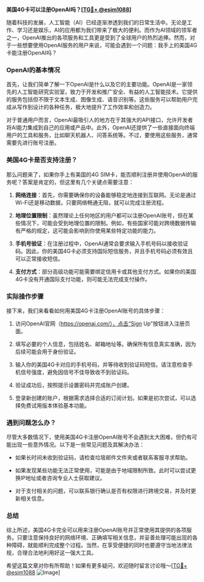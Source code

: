 **美国4G卡可以注册OpenAI吗？[[TG💪+ @esim1088](https://t.me/s/esim1088)]**

随着科技的发展，人工智能（AI）已经逐渐渗透到我们的日常生活中。无论是工作、学习还是娱乐，AI的应用都为我们带来了极大的便利。而作为AI领域的领军者之一，OpenAI推出的各项服务和工具更是受到了全球用户的热烈追捧。然而，对于一些想要使用OpenAI服务的用户来说，可能会遇到一个问题：我手上的美国4G卡能注册OpenAI吗？

### OpenAI的基本情况

首先，让我们简单了解一下OpenAI是什么以及它的主要功能。OpenAI是一家领先的人工智能研究实验室，致力于开发和推广安全、有益的人工智能技术。它提供的服务包括但不限于文本生成、图像生成、语音识别等。这些服务可以帮助用户完成从写作到设计的各种任务，极大地提升了工作效率和创造力。

对于普通用户而言，OpenAI最吸引人的地方在于其强大的API接口，允许开发者将AI能力集成到自己的应用或产品中。此外，OpenAI还提供了一些直接面向终端用户的工具和服务，比如聊天机器人、问答系统等。不过，要使用这些服务，通常需要先进行账号注册。

### 美国4G卡是否支持注册？

那么问题来了，如果你手上有美国的4G SIM卡，能否顺利注册并使用OpenAI的服务呢？答案是肯定的，但这里有几个关键点需要注意：

1. **网络连接**：首先，你需要确保你的设备能够稳定地连接到互联网。无论是通过Wi-Fi还是移动数据，只要网络畅通无阻，就可以完成注册流程。
   
2. **地理位置限制**：虽然理论上任何地区的用户都可以注册OpenAI账号，但在某些情况下，可能会受到地理位置的限制。例如，有些国家可能对跨境数据传输有严格的规定，这可能会影响到你使用某些特定功能的能力。

3. **手机号验证**：在注册过程中，OpenAI通常会要求输入手机号码以接收验证码。因此，你的美国4G卡必须支持国际短信服务，并且手机号码必须有效且可以正常接收短信。

4. **支付方式**：部分高级功能可能需要绑定信用卡或其他支付方式。如果你的美国4G卡没有开通国际支付功能，则可能无法完成支付操作。

### 实际操作步骤

接下来，我们来看看如何用美国4G卡注册OpenAI账号的具体步骤：

1. 访问OpenAI官网（https://openai.com/），点击“Sign Up”按钮进入注册页面。
   
2. 填写必要的个人信息，包括姓名、邮箱地址等。确保所有信息真实准确，因为后续可能会用于身份验证。

3. 输入你的美国4G卡对应的手机号码，并等待收到验证码短信。请注意检查手机信号强度，避免因信号不佳导致收不到验证码。

4. 验证成功后，按照提示设置密码并完成账户创建。

5. 登录新创建的账户，根据需求选择合适的订阅计划。如果是初次尝试，可以选择免费试用版本体验基本功能。

### 遇到问题怎么办？

尽管大多数情况下，使用美国4G卡注册OpenAI账号不会遇到太大困难，但仍有可能出现一些意外情况。以下是一些常见问题及其解决办法：

- 如果长时间未收到验证码，请检查垃圾邮件文件夹或者联系客服寻求帮助。
  
- 如果发现某些功能无法正常使用，可能是由于地域限制所致。此时可以尝试更换IP地址或者咨询专业人士获取建议。

- 对于支付相关的问题，可以联系银行确认是否有权限进行跨境交易，并及时更新相关信息。

### 总结

综上所述，美国4G卡完全可以用来注册OpenAI账号并正常使用其提供的各项服务。只要注意保持良好的网络环境、正确填写相关信息，并妥善处理可能出现的各种障碍，就能顺利完成整个过程。当然，在享受便捷的同时也要遵守当地法律法规，合理合法地利用好这一强大工具。

希望这篇文章对你有所帮助！如果有更多疑问，欢迎随时留言讨论哦～[[TG💪+ @esim1088](https://t.me/s/esim1088) ![Image](https://i.postimg.cc/4NQfJmqS/Snipaste-2025-05-13-00-14-12.png)]